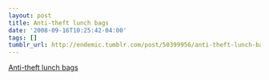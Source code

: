 ```yaml
---
layout: post
title: Anti-theft lunch bags
date: '2008-09-16T10:25:42-04:00'
tags: []
tumblr_url: http://endemic.tumblr.com/post/50399956/anti-theft-lunch-bags
---
```

[Anti-theft lunch bags](http://www.skforlee.com/independent_work/lunch_bag.html)  

